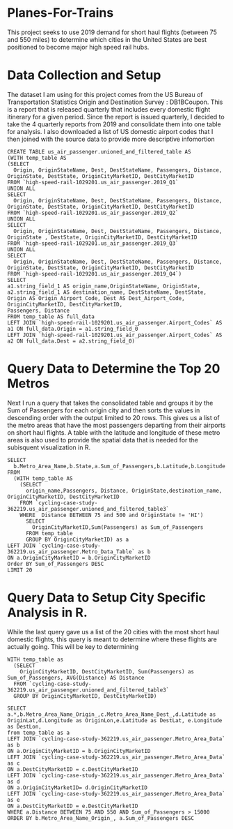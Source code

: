 # Planes-For-Trains
This project seeks to use 2019 demand for short haul flights (between 75 and 550 miles) to determine which cities in the United States are best positioned to become major high speed rail hubs.

# Data Collection and Setup

The dataset I am using for this project comes from the US Bureau of Transportation Statistics Origin and Destination Survey : DB1BCoupon. This is a report that is released quarterly that includes every domestic flight itinerary for a given period. Since the report is issued quarterly, I decided to take the 4 quarterly reports from 2019 and consolidate them into one table for analysis. I also downloaded a list of US domestic airport codes that I then joined with the source data to provide more descriptive infomortion 

```
CREATE TABLE us_air_passenger.unioned_and_filtered_table AS
(WITH temp_table AS
(SELECT
  Origin, OriginStateName, Dest, DestStateName, Passengers, Distance, OriginState, DestState, OriginCityMarketID, DestCityMarketID
FROM `high-speed-rail-1029201.us_air_passenger.2019_Q1`
UNION ALL
SELECT
  Origin, OriginStateName, Dest, DestStateName, Passengers, Distance, OriginState, DestState, OriginCityMarketID, DestCityMarketID
FROM `high-speed-rail-1029201.us_air_passenger.2019_Q2`
UNION ALL
SELECT 
  Origin, OriginStateName, Dest, DestStateName, Passengers, Distance, OriginState , DestState, OriginCityMarketID, DestCityMarketID
FROM `high-speed-rail-1029201.us_air_passenger.2019_Q3`
UNION ALL
SELECT
  Origin, OriginStateName, Dest, DestStateName, Passengers, Distance, OriginState, DestState, OriginCityMarketID, DestCityMarketID
FROM `high-speed-rail-1029201.us_air_passenger.2019_Q4`)
SELECT 
a1.string_field_1 AS origin_name,OriginStateName, OriginState,
a2.string_field_1 AS destination_name, DestStateName, DestState,
Origin AS Origin_Airport_Code, Dest AS Dest_Airport_Code, 
OriginCityMarketID, DestCityMarketID, 
Passengers, Distance
FROM temp_table AS full_data
LEFT JOIN `high-speed-rail-1029201.us_air_passenger.Airport_Codes` AS a1 ON full_data.Origin = a1.string_field_0
LEFT JOIN `high-speed-rail-1029201.us_air_passenger.Airport_Codes` AS a2 ON full_data.Dest = a2.string_field_0)
```

# Query Data to Determine the Top 20 Metros
Next I run a query that takes the consolidated table and groups it by the Sum of Passengers for each origin city and then sorts the values in descending order with the output limited to 20 rows. This gives us a list of the metro areas that have the most passengers departing from their airports on short haul flights. A table with the latitude and longitude of these metro areas is also used to provide the spatial data that is needed for the subisquent visualization in R. 

```
SELECT  
  b.Metro_Area_Name,b.State,a.Sum_of_Passengers,b.Latitude,b.Longitude
FROM 
  (WITH temp_table AS
    (SELECT 
      origin_name,Passengers, Distance, OriginState,destination_name, OriginCityMarketID, DestCityMarketID
    FROM `cycling-case-study-362219.us_air_passenger.unioned_and_filtered_table3`
    WHERE  Distance BETWEEN 75 and 500 and OriginState != 'HI')
      SELECT
        OriginCityMarketID,Sum(Passengers) as Sum_of_Passengers
      FROM temp_table
      GROUP BY OriginCityMarketID) as a
LEFT JOIN `cycling-case-study-362219.us_air_passenger.Metro_Data_Table` as b
ON a.OriginCityMarketID = b.OriginCityMarketID
Order BY Sum_of_Passengers DESC
LIMIT 20
```
# Query Data to Setup City Specific Analysis in R.

While the last query gave us a list of the 20 cities with the most short haul domestic flights, this query is meant to determine where these flights are actually going. This will be key to determining 

```
WITH temp_table as 
  (SELECT
    OriginCityMarketID, DestCityMarketID, Sum(Passengers) as Sum_of_Passengers, AVG(Distance) AS Distance
  FROM `cycling-case-study-362219.us_air_passenger.unioned_and_filtered_table3`
  GROUP BY OriginCityMarketID, DestCityMarketID)
  
SELECT a.*,b.Metro_Area_Name_Origin_,c.Metro_Area_Name_Dest_,d.Latitude as OriginLat,d.Longitude as OriginLon,e.Latitude as DestLat, e.Longitude as DestLon, 
from temp_table as a
LEFT JOIN `cycling-case-study-362219.us_air_passenger.Metro_Area_Data` as b
ON a.OriginCityMarketID = b.OriginCityMarketID
LEFT JOIN `cycling-case-study-362219.us_air_passenger.Metro_Area_Data` as c
ON a.DestCityMarketID = c.DestCityMarketID
LEFT JOIN `cycling-case-study-362219.us_air_passenger.Metro_Area_Data` as d
ON a.OriginCityMarketID= d.OriginCityMarketID
LEFT JOIN `cycling-case-study-362219.us_air_passenger.Metro_Area_Data` as e
ON a.DestCityMarketID = e.DestCityMarketID
WHERE a.Distance BETWEEN 75 AND 550 AND Sum_of_Passengers > 15000
ORDER BY b.Metro_Area_Name_Origin_, a.Sum_of_Passengers DESC
```

